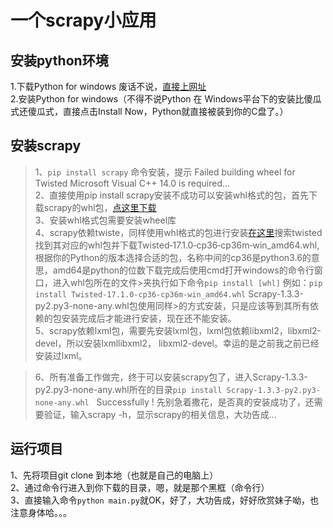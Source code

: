 一个scrapy小应用  
===============

安装python环境  
------
1.下载Python for windows
废话不说，[直接上网址](https://www.python.org/ftp/python/3.5.1/python-3.5.1.exe)  
2.安装Python for windows（不得不说Python 在 Windows平台下的安装比傻瓜式还傻瓜式，直接点击Install Now，Python就直接被装到你的C盘了。）  

安装scrapy 
---------
>1、`pip install scrapy` 命令安装，提示 Failed building wheel for Twisted Microsoft Visual C++ 14.0 is required...  
>2、直接使用pip install scrapy安装不成功可以安装whl格式的包，首先下载scrapy的whl包，[点这里下载](http://www.lfd.uci.edu/~gohlke/pythonlibs/)  
>3、安装whl格式包需要安装wheel库    
>4、scrapy依赖twiste，同样使用whl格式的包进行安装[在这里](http://www.lfd.uci.edu/~gohlke/pythonlibs/)搜索twisted找到其对应的whl包并下载Twisted‑17.1.0‑cp36‑cp36m‑win_amd64.whl,根据你的Python的版本选择合适的包，名称中间的cp36是python3.6的意思，amd64是python的位数下载完成后使用cmd打开windows的命令行窗口，进入whl包所在的文件>夹执行如下命令`pip install [whl]`  例如：`pip install Twisted-17.1.0-cp36-cp36m-win_amd64.whl`  Scrapy-1.3.3-py2.py3-none-any.whl包使用同样>的方式安装，只是应该等到其所有依赖的包安装完成后才能进行安装，现在还不能安装。  
>5、scrapy依赖lxml包，需要先安装lxml包，lxml包依赖libxml2，libxml2-devel，所以安装lxmllibxml2， libxml2-devel。幸运的是之前我之前已经安装过lxml。  

>6、所有准备工作做完，终于可以安装scrapy包了，进入Scrapy-1.3.3-py2.py3-none-any.whl所在的目录`pip install Scrapy-1.3.3-py2.py3-none-any.whl`  
Successfully ! 先别急着撒花，是否真的安装成功了，还需要验证，输入scrapy -h，显示scrapy的相关信息，大功告成...

运行项目
--------
1、先将项目git clone 到本地（也就是自己的电脑上）  
2、通过命令行进入到你下载的目录，嗯，就是那个黑框（命令行）  
3、直接输入命令`python main.py`就OK，好了，大功告成，好好欣赏妹子呦，也注意身体哈。。。
